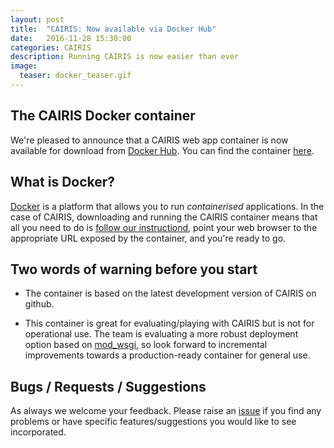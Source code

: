 ```yaml
---
layout: post
title:  "CAIRIS: Now available via Docker Hub"
date:   2016-11-28 15:30:00
categories: CAIRIS
description: Running CAIRIS is now easier than ever
image:
  teaser: docker_teaser.gif
---
```



## The CAIRIS Docker container ##

We're pleased to announce that a CAIRIS web app container is now available for download from [Docker Hub](https://hub.docker.com/explore/).  You can find the container [here](https://hub.docker.com/r/shamalfaily/cairis/).


## What is Docker? ##

[Docker](https://www.docker.com) is a platform that allows you to run *containerised* applications.  In the case of CAIRIS, downloading and running the CAIRIS container means that all you need to do is [follow our instructiond](http://cairis.org/install/#web-application), point your web browser to the appropriate URL exposed by the container, and you're ready to go.  

## Two words of warning before you start ##

* The container is based on the latest development version of CAIRIS on github. 

* This container is great for evaluating/playing with CAIRIS but is not for operational use.  The team is evaluating a more robust deployment option based on [mod_wsgi](https://pypi.python.org/pypi/mod_wsgi), so look forward to incremental improvements towards a production-ready container for general use.

## Bugs / Requests / Suggestions ##

As always we welcome your feedback.  Please raise an [issue](https://github.com/failys/cairis/issues) if you find any problems or have specific features/suggestions you would like to see incorporated.
